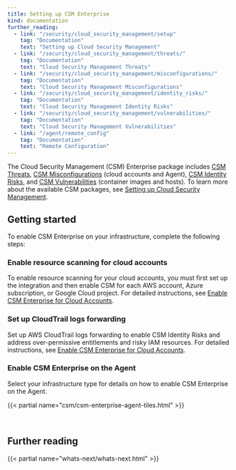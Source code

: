 ```yaml
---
title: Setting up CSM Enterprise
kind: documentation
further_reading:
  - link: "/security/cloud_security_management/setup"
    tag: "Documentation"
    text: "Setting up Cloud Security Management"
  - link: "/security/cloud_security_management/threats/"
    tag: "Documentation"
    text: "Cloud Security Management Threats"
  - link: "/security/cloud_security_management/misconfigurations/"
    tag: "Documentation"
    text: "Cloud Security Management Misconfigurations"
  - link: "/security/cloud_security_management/identity_risks/"
    tag: "Documentation"
    text: "Cloud Security Management Identity Risks"
  - link: "/security/cloud_security_management/vulnerabilities/"
    tag: "Documentation"
    text: "Cloud Security Management Vulnerabilities"
  - link: "/agent/remote_config"
    tag: "Documentation"
    text: "Remote Configuration"
---
```


The Cloud Security Management (CSM) Enterprise package includes [CSM Threats][1], [CSM Misconfigurations][2] (cloud accounts and Agent), [CSM Identity Risks][3], and [CSM Vulnerabilities][4] (container images and hosts). To learn more about the available CSM packages, see [Setting up Cloud Security Management][8].

## Getting started

To enable CSM Enterprise on your infrastructure, complete the following steps:

### Enable resource scanning for cloud accounts

To enable resource scanning for your cloud accounts, you must first set up the integration and then enable CSM for each AWS account, Azure subscription, or Google Cloud project. For detailed instructions, see [Enable CSM Enterprise for Cloud Accounts][22].

### Set up CloudTrail logs forwarding

Set up AWS CloudTrail logs forwarding to enable CSM Identity Risks and address over-permissive entitlements and risky IAM resources. For detailed instructions, see [Enable CSM Enterprise for Cloud Accounts][22].

### Enable CSM Enterprise on the Agent

Select your infrastructure type for details on how to enable CSM Enterprise on the Agent.

{{< partial name="csm/csm-enterprise-agent-tiles.html" >}}

<br>

## Further reading

{{< partial name="whats-next/whats-next.html" >}}

[1]: /security//cloud_security_management/threats
[2]: /security/cloud_security_management/misconfigurations/
[3]: /security/cloud_security_management/identity_risks
[4]: /security/cloud_security_management/vulnerabilities
[5]: https://app.datadoghq.com/security/configuration/csm/setup
[6]: /agent/remote_config
[7]: /agent/remote_config/?tab=environmentvariable#enabling-remote-configuration
[8]: /security/cloud_security_management/setup
[11]: https://www.cisa.gov/sbom
[12]: /security/cloud_security_management
[14]: /agent
[15]: /security/cloud_security_management/troubleshooting
[16]: https://kubernetes.io/docs/tasks/administer-cluster/migrating-from-dockershim/find-out-runtime-you-use/
[17]: /containers/kubernetes/installation/?tab=helm
[18]: /integrations/amazon_web_services/
[19]: https://console.aws.amazon.com/cloudtrail/home
[20]: https://console.aws.amazon.com/lambda/home
[21]: https://app.datadoghq.com/logs?query=service%3Acloudtrail
[22]: /security/cloud_security_management/setup/csm_enterprise/cloud_accounts